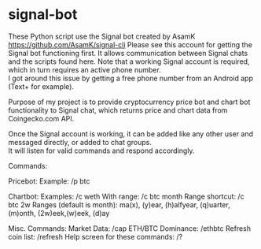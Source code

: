 # signal-bot

These Python script use the Signal bot created by AsamK https://github.com/AsamK/signal-cli
Please see this account for getting the Signal bot functioning first.  It allows communication between Signal chats and the scripts found here.
Note that a working Signal account is required, which in turn requires an active phone number.  
I got around this issue by getting a free phone number from an Android app (Text+ for example).


Purpose of my project is to provide cryptocurrency price bot and chart bot functionality to Signal chat, which returns price and chart data from Coingecko.com API.


Once the Signal account is working, it can be added like any other user and messaged directly, or added to chat groups.  
It will listen for valid commands and respond accordingly.


Commands:

Pricebot:
Example: /p btc

Chartbot:
Examples: /c weth
  With range: /c btc month
  Range shortcut: /c btc 2w
    Ranges (default is month): ma(x), (y)ear, (h)alfyear, (q)uarter, (m)onth, (2w)eek,(w)eek, (d)ay
        
Misc. Commands:
  Market Data: /cap
  ETH/BTC Dominance: /ethbtc
  Refresh coin list: /refresh
  Help screen for these commands: /?

